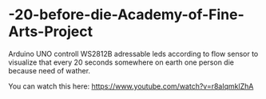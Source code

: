 # -20-before-die-Academy-of-Fine-Arts-Project

Arduino UNO controll WS2812B adressable leds according to flow sensor to visualize that every 20 seconds somewhere on earth one person die because need of wather.

You can watch this here:
https://www.youtube.com/watch?v=r8aIqmklZhA
